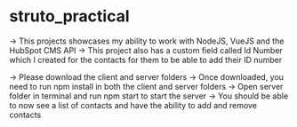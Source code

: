 # struto_practical

-> This projects showcases my ability to work with NodeJS, VueJS and the HubSpot CMS API 
-> This project also has a custom field called Id Number which I created for the contacts for them to be able to add their ID number

-> Please download the client and server folders
-> Once downloaded, you need to run npm install in both the client and server folders 
-> Open server folder in terminal and run npm start to start the server
-> You should be able to now see a list of contacts and have the ability to add and remove contacts 
